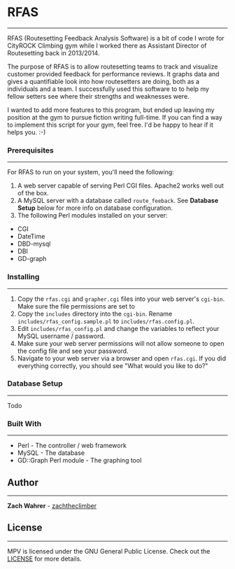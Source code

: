 # RFAS
---
RFAS (Routesetting Feedback Analysis Software) is a bit of code I wrote for CityROCK Climbing gym while I worked there as Assistant Director of Routesetting back in 2013/2014.

The purpose of RFAS is to allow routesetting teams to track and visualize customer provided feedback for performance reviews. It graphs data and gives a quantifiable look into how routesetters are doing, both as a individuals and a team. I successfully used this software to to help my fellow setters see where their strengths and weaknesses were.

I wanted to add more features to this program, but ended up leaving my position at the gym to pursue fiction writing full-time. If you can find a way to implement this script for your gym, feel free. I'd be happy to hear if it helps you. :-)

### Prerequisites
---
For RFAS to run on your system, you'll need the following:
1. A web server capable of serving Perl CGI files. Apache2 works well out of the box.
2. A MySQL server with a database called `route_feeback`. See **Database Setup** below for more info on database configuration.
3. The following Perl modules installed on your server:
  * CGI
  * DateTime
  * DBD-mysql
  * DBI
  * GD-graph

### Installing
---
1. Copy the `rfas.cgi` and `grapher.cgi` files into your web server's `cgi-bin`. Make sure the file permissions are set to
2. Copy the `includes` directory into the `cgi-bin`. Rename `includes/rfas_config.sample.pl` to `includes/rfas.config.pl`.
3. Edit `includes/rfas_config.pl` and change the variables to reflect your MySQL username / password.
4. Make sure your web server permissions will not allow someone to open the config file and see your password.
5. Navigate to your web server via a browser and open `rfas.cgi`. If you did everything correctly, you should see "What would you like to do?"

### Database Setup
---
Todo

### Built With
---
* Perl - The controller / web framework
* MySQL - The database
* GD::Graph Perl module - The graphing tool

## Author
---
**Zach Wahrer** - [zachtheclimber](https://github.com/zachtheclimber)

## License
---
MPV is licensed under the GNU General Public License. Check out the [LICENSE](LICENSE) for more details.
